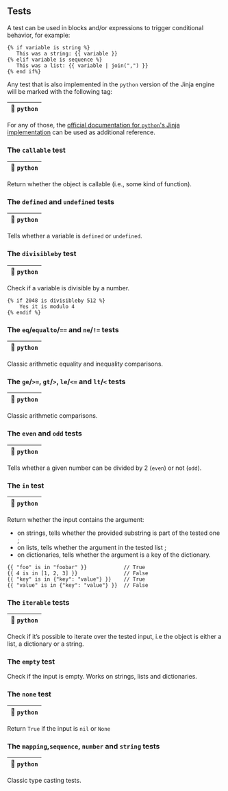 ## Tests

A test can be used in blocks and/or expressions to trigger conditional behavior, for example:

```
{% if variable is string %}
   This was a string: {{ variable }}
{% elif variable is sequence %}
   This was a list: {{ variable | join(",") }}
{% end if%}
```

Any test that is also implemented in the `python` version of the Jinja engine will be marked with the following tag:

| 🐍 `python` |
|-------------|

For any of those, the [official documentation for `python`'s Jinja implementation](https://jinja.palletsprojects.com/en/3.1.x/templates/#list-of-builtin-tests)  can be used as additional reference.


### The `callable` test
| 🐍 `python` |
|-------------|

Return whether the object is callable (i.e., some kind of function).

### The `defined` and `undefined` tests
| 🐍 `python` |
|-------------|

Tells whether a variable is `defined` or `undefined`.

### The `divisibleby` test
| 🐍 `python` |
|-------------|

Check if a variable is divisible by a number.
```
{% if 2048 is divisibleby 512 %}
    Yes it is modulo 4
{% endif %}
```

### The `eq`/`equalto`/`==` and `ne`/`!=` tests
| 🐍 `python` |
|-------------|

Classic arithmetic equality and inequality comparisons.

### The `ge`/`>=`, `gt`/`>`, `le`/`<=` and `lt`/`<` tests
| 🐍 `python` |
|-------------|

Classic arithmetic comparisons.

### The `even` and `odd` tests
| 🐍 `python` |
|-------------|

Tells whether a given number can be divided by 2 (`even`) or not (`odd`).

### The `in` test
| 🐍 `python` |
|-------------|

Return whether the input contains the argument:
* on strings, tells whether the provided substring is part of the tested one ;
* on lists, tells whether the argument in the tested list ;
* on dictionaries, tells whether the argument is a key of the dictionary.
```
{{ "foo" is in "foobar" }}            // True
{{ 4 is in [1, 2, 3] }}               // False
{{ "key" is in {"key": "value"} }}    // True
{{ "value" is in {"key": "value"} }}  // False
```

### The `iterable` tests
| 🐍 `python` |
|-------------|

Check if it’s possible to iterate over the tested input, i.e the object is either a list, a dictionary or a string.

### The `empty` test
Check if the input is empty. Works on strings, lists and dictionaries.

### The `none` test
| 🐍 `python` |
|-------------|

Return `True` if the input is `nil` or `None`

### The `mapping`,`sequence`, `number` and `string` tests
| 🐍 `python` |
|-------------|

Classic type casting tests.